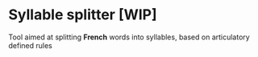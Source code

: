 # Syllable splitter [WIP]

Tool aimed at splitting **French** words into syllables, based on articulatory defined rules